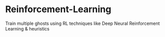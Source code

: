 # Reinforcement-Learning

Train multiple ghosts using RL techniques like Deep Neural Reinforcement Learning & heuristics
